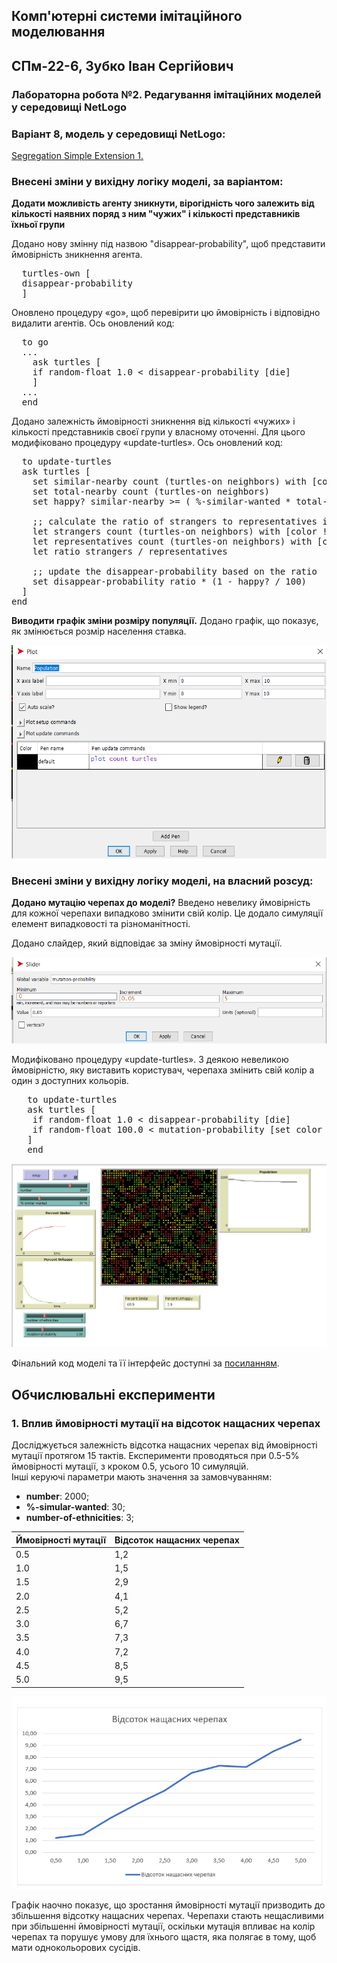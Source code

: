 ## Комп'ютерні системи імітаційного моделювання
## СПм-22-6, **Зубко Іван Сергійович**
### Лабораторна робота №**2**. Редагування імітаційних моделей у середовищі NetLogo

### Варіант 8, модель у середовищі NetLogo:

[Segregation Simple Extension 1.](http://www.netlogoweb.org/launch#http://www.netlogoweb.org/assets/modelslib/IABM%20Textbook/chapter%203/Segregation%20Extensions/Segregation%20Simple%20Extension%201.nlogo)

### Внесені зміни у вихідну логіку моделі, за варіантом:

**Додати можливість агенту зникнути, вірогідність чого залежить від кількості наявних поряд з ним "чужих" і кількості представників їхньої групи** 

Додано нову змінну під назвою "disappear-probability", щоб представити ймовірність зникнення агента.
<pre>
  turtles-own [
  disappear-probability
  ]
</pre>

Оновлено процедуру «go», щоб перевірити цю ймовірність і відповідно видалити агентів. Ось оновлений код:
<pre>
  to go 
  ...
    ask turtles [
    if random-float 1.0 < disappear-probability [die]
    ]
  ...
  end
</pre>

Додано залежність ймовірності зникнення від кількості «чужих» і кількості представників своєї групи у власному оточенні. Для цього модифіковано процедуру «update-turtles». Ось оновлений код:
<pre>
  to update-turtles
  ask turtles [
    set similar-nearby count (turtles-on neighbors) with [color = [color] of myself]
    set total-nearby count (turtles-on neighbors)
    set happy? similar-nearby >= ( %-similar-wanted * total-nearby / 100 )
    
    ;; calculate the ratio of strangers to representatives in the environment
    let strangers count (turtles-on neighbors) with [color != [color] of myself]
    let representatives count (turtles-on neighbors) with [color = [color] of myself]
    let ratio strangers / representatives
    
    ;; update the disappear-probability based on the ratio
    set disappear-probability ratio * (1 - happy? / 100)
  ]
end
</pre>

**Виводити графік зміни розміру популяції.**
Додано графік, що показує, як змінюється розмір населення ставка.

![](Population.png)

### Внесені зміни у вихідну логіку моделі, на власний розсуд:

**Додано мутацію черепах до моделі?**
Введено невелику ймовірність для кожної черепахи випадково змінити свій колір. Це додало симуляції елемент випадковості та різноманітності.

Додано слайдер, який відповідає за зміну ймовірності мутації.

![](mutation-probability.png)

Модифіковано процедуру «update-turtles». З деякою невеликою ймовірністю, яку виставить користувач, черепаха змінить свій колір а один з доступних кольорів.
<pre>
   to update-turtles
   ask turtles [
    if random-float 1.0 < disappear-probability [die]
    if random-float 100.0 < mutation-probability [set color (item (random number-of-ethnicities) colors)]
   ]
   end
</pre>

![Скріншот моделі в процесі симуляції](model.png)

Фінальний код моделі та її інтерфейс доступні за [посиланням](Segregation.nlogo). 
<br>
  
## Обчислювальні експерименти
### 1. Вплив ймовірності мутації на відсоток нащасних черепах
Досліджується залежність відсотка нащасних черепах від ймовірності мутації протягом 15 тактів.
Експерименти проводяться при 0.5-5% ймовірності мутації, з кроком 0.5, усього 10 симуляцій.  
Інші керуючі параметри мають значення за замовчуванням:
-   **number**: 2000;
-   **%-simular-wanted**: 30;
-   **number-of-ethnicities**: 3;

<table>
<thead>
<tr><th>Ймовірності мутації</th><th>Відсоток нащасних черепах</th></tr>
</thead>
<tbody>
<tr><td>0.5</td><td>1,2</td></tr>
<tr><td>1.0</td><td>1,5</td></tr>
<tr><td>1.5</td><td>2,9</td></tr>
<tr><td>2.0</td><td>4,1</td></tr>
<tr><td>2.5</td><td>5,2</td></tr>
<tr><td>3.0</td><td>6,7</td></tr>
<tr><td>3.5</td><td>7,3</td></tr>
<tr><td>4.0</td><td>7,2</td></tr>
<tr><td>4.5</td><td>8,5</td></tr>
<tr><td>5.0</td><td>9,5</td></tr>
</tbody>
</table>


![](img1.png)

Графік наочно показує, що зростання ймовірності мутації призводить до збільшення відсотку нащасних черепах. Черепахи стають нещасливими при збільшенні ймовірності мутації, оскільки мутація впливає на колір черепах та порушує умову для їхнього щастя, яка полягає в тому, щоб мати однокольорових сусідів.
